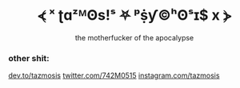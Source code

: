 <h1 align="center">⦓ ˣ ʈɑᶻᴹʘs!ˢ ⛧ ᵖṩƴ©ʰʘˢɪ$ x ⦔</h1>
<p align="center">the motherfucker of the apocalypse</p>


<h3 align="left">other shit:</h3>
<p align="left">
<a href="https://dev.to/tazmosis" target="blank">dev.to/tazmosis</a>
<a href="https://twitter.com/742m0515" target="blank">twitter.com/742M0515</a>
<a href="https://instagram.com/tazmosis" target="blank">instagram.com/tazmosis</a>
</p>
